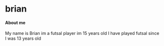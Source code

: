 # brian

#### About me
My name is Brian im a futsal player im 15 years old I have played futsal since I was 13 years old 
